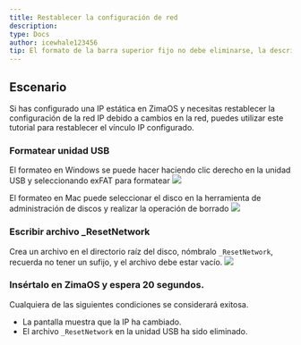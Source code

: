 ```yaml
---
title: Restablecer la configuración de red
description: 
type: Docs
author: icewhale123456
tip: El formato de la barra superior fijo no debe eliminarse, la descripción es la descripción del artículo, si no se completa, se tomará el primer párrafo del contenido
---
```

## Escenario
Si has configurado una IP estática en ZimaOS y necesitas restablecer la configuración de la red IP debido a cambios en la red, puedes utilizar este tutorial para restablecer el vínculo IP configurado.
### Formatear unidad USB
El formateo en Windows se puede hacer haciendo clic derecho en la unidad USB y seleccionando exFAT para formatear
![](https://manage.icewhale.io/api/static/docs/1730802271117_image.png)

El formateo en Mac puede seleccionar el disco en la herramienta de administración de discos y realizar la operación de borrado
![](https://manage.icewhale.io/api/static/docs/1730802287070_image.png)

### Escribir archivo _ResetNetwork
Crea un archivo en el directorio raíz del disco, nómbralo `_ResetNetwork`, recuerda no tener un sufijo, y el archivo debe estar vacío.
![](https://manage.icewhale.io/api/static/docs/1730802301568_image.png)

### Insértalo en ZimaOS y espera 20 segundos.
Cualquiera de las siguientes condiciones se considerará exitosa.
- La pantalla muestra que la IP ha cambiado.
- El archivo `_ResetNetwork` en la unidad USB ha sido eliminado.